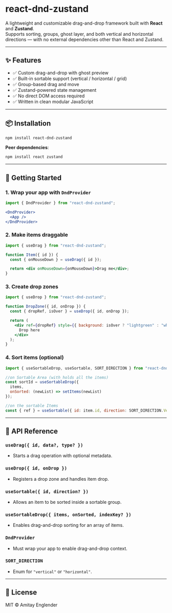# react-dnd-zustand

A lightweight and customizable drag-and-drop framework built with **React** and **Zustand**.  
Supports sorting, groups, ghost layer, and both vertical and horizontal directions — with no external dependencies other than React and Zustand.

---

## ✨ Features

- ✅ Custom drag-and-drop with ghost preview
- ✅ Built-in sortable support (vertical / horizontal / grid)
- ✅ Group-based drag and move
- ✅ Zustand-powered state management
- ✅ No direct DOM access required
- ✅ Written in clean modular JavaScript

---

## 📦 Installation

```bash
npm install react-dnd-zustand
```

**Peer dependencies**:

```bash
npm install react zustand
```

---

## 🚀 Getting Started

### 1. Wrap your app with `DndProvider`

```jsx
import { DndProvider } from "react-dnd-zustand";

<DndProvider>
  <App />
</DndProvider>
```

### 2. Make items draggable

```jsx
import { useDrag } from "react-dnd-zustand";

function Item({ id }) {
  const { onMouseDown } = useDrag({ id });

  return <div onMouseDown={onMouseDown}>Drag me</div>;
}
```

### 3. Create drop zones

```jsx
import { useDrop } from "react-dnd-zustand";

function DropZone({ id, onDrop }) {
  const { dropRef, isOver } = useDrop({ id, onDrop });

  return (
    <div ref={dropRef} style={{ background: isOver ? "lightgreen" : "white" }}>
      Drop here
    </div>
  );
}
```

### 4. Sort items (optional)

```jsx
import { useSortableDrop, useSortable, SORT_DIRECTION } from "react-dnd-zustand";

//on Sortable Area (with holds all the items)
const sortId = useSortableDrop({
  items,
  onSorted: (newList) => setItems(newList)
});

//on the sortable Items
const { ref } = useSortable({ id: item.id, direction: SORT_DIRECTION.Vertical });
```

---

## 📘 API Reference

### `useDrag({ id, data?, type? })`
- Starts a drag operation with optional metadata.

### `useDrop({ id, onDrop })`
- Registers a drop zone and handles item drop.

### `useSortable({ id, direction? })`
- Allows an item to be sorted inside a sortable group.

### `useSortableDrop({ items, onSorted, indexKey? })`
- Enables drag-and-drop sorting for an array of items.

### `DndProvider`
- Must wrap your app to enable drag-and-drop context.

### `SORT_DIRECTION`
- Enum for `"vertical"` or `"horizontal"`.

---

## 📄 License

MIT © Amitay Englender
